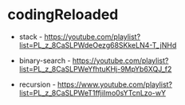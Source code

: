 # codingReloaded

* stack - https://youtube.com/playlist?list=PL_z_8CaSLPWdeOezg68SKkeLN4-T_jNHd

* binary-search - https://youtube.com/playlist?list=PL_z_8CaSLPWeYfhtuKHj-9MpYb6XQJ_f2

* recursion - https://www.youtube.com/playlist?list=PL_z_8CaSLPWeT1ffjiImo0sYTcnLzo-wY
